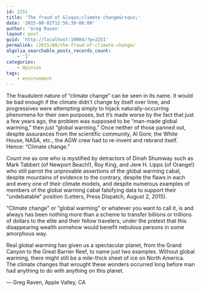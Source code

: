 ```yaml
---
id: 2251
title: 'The fraud of &lsquo;climate change&rsquo;'
date: '2015-08-02T12:56:39-08:00'
author: 'Greg Raven'
layout: post
guid: 'http://localhost:10004/?p=2251'
permalink: /2015/08/the-fraud-of-climate-change/
algolia_searchable_posts_records_count:
    - '1'
categories:
    - Opinion
tags:
    - environment
---
```


The fraudulent nature of “climate change” can be seen in its name. It would be bad enough if the climate didn’t change by itself over time, and progressives were attempting simply to hijack naturally-occurring phenomena for their own purposes, but it’s made worse by the fact that just a few years ago, the problem was supposed to be “man-made global warming,” then just “global warming.” Once neither of those panned out, despite assurances from the scientific community, Al Gore, the White House, NASA, etc., the AGW crew had to re-invent and rebrand itself. Hence: “Climate change.”

Count me as one who is mystified by detractors of Dinah Shumway such as Mark Tabbert (of Newport Beach!), Roy King, and Jere H. Lipps (of Orange!) who still parrot the unprovable assertions of the global warming cabal, despite mountains of evidence to the contrary, despite the flaws in each and every one of their climate models, and despite numerous examples of members of the global warming cabal falsifying data to support their “undebatable” position (Letters, Press Dispatch, August 2, 2015).

“Climate change” or “global warming” or whatever you want to call it, is and always has been nothing more than a scheme to transfer billions or trillions of dollars to the elite and their fellow travelers, under the pretext that this disappearing wealth somehow would benefit nebulous persons in some amorphous way.

Real global warming has given us a spectacular planet, from the Grand Canyon to the Great Barrier Reef, to name just two examples. Without global warming, there might still be a mile-thick sheet of ice on North America. The climate changes that wrought these wonders occurred long before man had anything to do with anything on this planet.

— Greg Raven, Apple Valley, CA